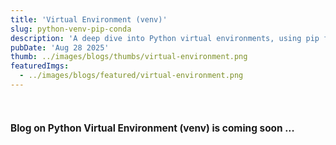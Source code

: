 ```yaml
---
title: 'Virtual Environment (venv)'
slug: python-venv-pip-conda
description: 'A deep dive into Python virtual environments, using pip for web applications and conda for machine learning and data science workflows.'
pubDate: 'Aug 28 2025'
thumb: ../images/blogs/thumbs/virtual-environment.png
featuredImgs: 
  - ../images/blogs/featured/virtual-environment.png
---
```



<br>

<h4 style="font-size: 1.1em; font-weight: bold;"> Blog on Python Virtual Environment (venv) is coming soon ... </h4>

<br>
